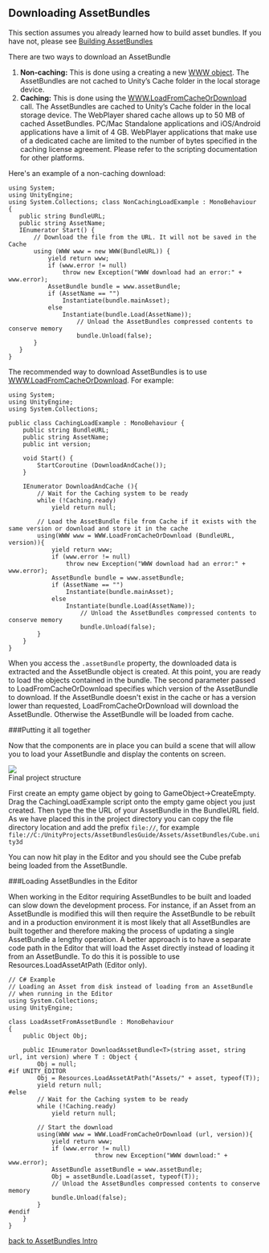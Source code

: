 Downloading AssetBundles
------------------------


This section assumes you already learned how to build asset bundles. If you have not, please see [Building AssetBundles](BuildingAssetBundles.html)

There are two ways to download an AssetBundle
1. __Non-caching:__ This is done using a creating a new [WWW object](ScriptRef:WWW.WWW.html.html). The AssetBundles are not cached to Unity’s Cache folder in the local storage device.
1. __Caching:__ This is done using the [WWW.LoadFromCacheOrDownload](ScriptRef:WWW.LoadFromCacheOrDownload.html.html) call. The AssetBundles are cached to Unity’s Cache folder in the local storage device. The WebPlayer shared cache allows up to 50 MB of cached AssetBundles. PC/Mac Standalone applications and iOS/Android applications have a limit of 4 GB. WebPlayer applications that make use of a dedicated cache are limited to the number of bytes specified in the caching license agreement. Please refer to the scripting documentation for other platforms.

Here's an example of a non-caching download:

````
using System;
using UnityEngine;
using System.Collections; class NonCachingLoadExample : MonoBehaviour {
   public string BundleURL;
   public string AssetName;
   IEnumerator Start() {
	   // Download the file from the URL. It will not be saved in the Cache
	   using (WWW www = new WWW(BundleURL)) {
		   yield return www;
		   if (www.error != null)
			   throw new Exception("WWW download had an error:" + www.error);
		   AssetBundle bundle = www.assetBundle;
		   if (AssetName == "")
			   Instantiate(bundle.mainAsset);
		   else
			   Instantiate(bundle.Load(AssetName));
                   // Unload the AssetBundles compressed contents to conserve memory
                   bundle.Unload(false);
	   }
   }
}
````

The recommended way to download AssetBundles is to use [WWW.LoadFromCacheOrDownload](ScriptRef:WWW.LoadFromCacheOrDownload.html.html). For example:

````
using System;
using UnityEngine;
using System.Collections;

public class CachingLoadExample : MonoBehaviour {
	public string BundleURL;
	public string AssetName;
	public int version;

	void Start() {
		StartCoroutine (DownloadAndCache());
	}

	IEnumerator DownloadAndCache (){
		// Wait for the Caching system to be ready
		while (!Caching.ready)
			yield return null;

		// Load the AssetBundle file from Cache if it exists with the same version or download and store it in the cache
		using(WWW www = WWW.LoadFromCacheOrDownload (BundleURL, version)){
			yield return www;
			if (www.error != null)
				throw new Exception("WWW download had an error:" + www.error);
			AssetBundle bundle = www.assetBundle;
			if (AssetName == "")
				Instantiate(bundle.mainAsset);
			else
				Instantiate(bundle.Load(AssetName));
                	// Unload the AssetBundles compressed contents to conserve memory
                	bundle.Unload(false);
		}
	}
}
````

When you access the `.assetBundle` property, the downloaded data is extracted and the AssetBundle object is created. At this point, you are ready to load the objects contained in the bundle. The second parameter passed to LoadFromCacheOrDownload specifies which version of the AssetBundle to download. If the AssetBundle doesn't exist in the cache or has a version lower than requested, LoadFromCacheOrDownload will download the AssetBundle. Otherwise the AssetBundle will be loaded from cache.


###Putting it all together

Now that the components are in place you can build a scene that will allow you to load your AssetBundle and display the contents on screen. 

![](http://docwiki.hq.unity3d.com/uploads/Main/AssetBundlesExampleFinalProject.png)  
Final project structure

First create an empty game object by going to  <span class=menu>GameObject->CreateEmpty</span>. Drag the CachingLoadExample script onto the empty game object you just created. Then type the the URL of your AssetBundle in the BundleURL field. As we have placed this in the project directory you can copy the file directory location and add the prefix `file://`, for example `file://C:/UnityProjects/AssetBundlesGuide/Assets/AssetBundles/Cube.unity3d`

You can now hit play in the Editor and you should see the Cube prefab being loaded from the AssetBundle. 



###Loading AssetBundles in the Editor

When working in the Editor requiring AssetBundles to be built and loaded can slow down the development process. For instance, if an Asset from an AssetBundle is modified this will then require the AssetBundle to be rebuilt and in a production environment it is most likely that all AssetBundles are built together and therefore making the process of updating a single AssetBundle a lengthy operation. A better approach is to have a separate code path in the Editor that will load the Asset directly instead of loading it from an AssetBundle. To do this it is possible to use Resources.LoadAssetAtPath (Editor only). 


````
// C# Example
// Loading an Asset from disk instead of loading from an AssetBundle
// when running in the Editor
using System.Collections;
using UnityEngine;

class LoadAssetFromAssetBundle : MonoBehaviour
{
	public Object Obj;

	public IEnumerator DownloadAssetBundle<T>(string asset, string url, int version) where T : Object {
		Obj = null;
#if UNITY_EDITOR
		Obj = Resources.LoadAssetAtPath("Assets/" + asset, typeof(T));
		yield return null;
#else
		// Wait for the Caching system to be ready
		while (!Caching.ready)
			yield return null;

		// Start the download
		using(WWW www = WWW.LoadFromCacheOrDownload (url, version)){
			yield return www;
			if (www.error != null)
                		throw new Exception("WWW download:" + www.error);
			AssetBundle assetBundle = www.assetBundle;
			Obj = assetBundle.Load(asset, typeof(T));
			// Unload the AssetBundles compressed contents to conserve memory
			bundle.Unload(false);
		}
#endif
	}
}
````


[back to AssetBundles Intro](AssetBundlesIntro.html)
